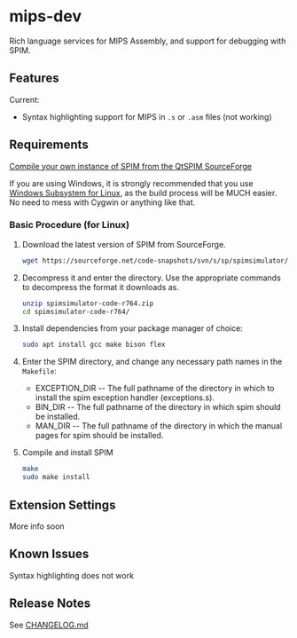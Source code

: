 # mips-dev

Rich language services for MIPS Assembly, and support for debugging with SPIM.

## Features

Current:

- Syntax highlighting support for MIPS in `.s` or `.asm` files (not working)

## Requirements

[Compile your own instance of SPIM from the QtSPIM SourceForge](https://sourceforge.net/p/spimsimulator/code/HEAD/tree/README#l130)

If you are using Windows, it is strongly recommended that you use [Windows Subsystem for Linux](https://learn.microsoft.com/en-us/windows/wsl/install), as
the build process will be MUCH easier. No need to mess with Cygwin or anything like that.

### Basic Procedure (for Linux)

1. Download the latest version of SPIM from SourceForge.
   ```sh
   wget https://sourceforge.net/code-snapshots/svn/s/sp/spimsimulator/code/spimsimulator-code-r764.zip
   ```
2. Decompress it and enter the directory. Use the appropriate commands to decompress the format it downloads as.
   ```sh
   unzip spimsimulator-code-r764.zip
   cd spimsimulator-code-r764/
   ```
3. Install dependencies from your package manager of choice:
   ```sh
   sudo apt install gcc make bison flex
   ```
4. Enter the SPIM directory, and change any necessary path names in the `Makefile`:
   - EXCEPTION_DIR -- The full pathname of the directory in which to install the spim exception handler (exceptions.s).
   - BIN_DIR -- The full pathname of the directory in which spim should be installed.
   - MAN_DIR -- The full pathname of the directory in which the manual pages for spim should be installed.

5. Compile and install SPIM
   ```sh
   make
   sudo make install
   ```

## Extension Settings

More info soon

## Known Issues

Syntax highlighting does not work

## Release Notes

See [CHANGELOG.md](CHANGELOG.md)
